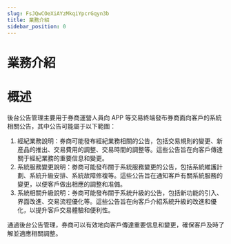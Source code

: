 ```yaml
---
slug: FsJQwCOeXiAYzMkqiYpcrGqyn3b
title: 業務介紹
sidebar_position: 0
---
```



# 業務介紹


# 概述


後台公告管理主要用于券商運營人員向 APP 等交易終端發布券商面向客戶的系統相關公告，其中公告可能屬于以下範圍：

1. 經紀業務說明：券商可能發布經紀業務相關的公告，包括交易規則的變更、新産品的推出、交易費用的調整、交易時間的調整等。這些公告旨在向客戶傳達關于經紀業務的重要信息和變更。
2. 系統服務變更說明：劵商可能發布關于系統服務變更的公告，包括系統維護計劃、系統升級安排、系統故障修複等。這些公告旨在通知客戶有關系統服務的變更，以便客戶做出相應的調整和准備。
3. 系統相關升級說明：券商可能發布關于系統升級的公告，包括新功能的引入、界面改進、交易流程優化等。這些公告旨在向客戶介紹系統升級的改進和優化，以提升客戶交易體驗和便利性。

通過後台公告管理，券商可以有效地向客戶傳達重要信息和變更，確保客戶及時了解並適應相關調整。

